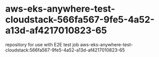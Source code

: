 # aws-eks-anywhere-test-cloudstack-566fa567-9fe5-4a52-a13d-af4217010823-65
repository for use with E2E test job aws-eks-anywhere-test-cloudstack:566fa567-9fe5-4a52-a13d-af4217010823-65
